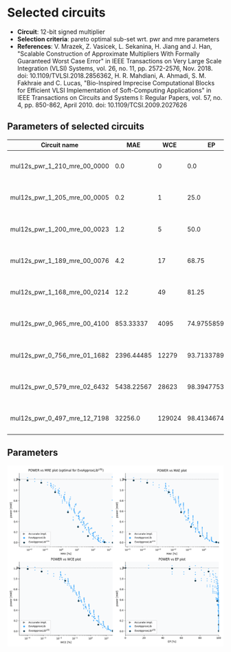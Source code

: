 
Selected circuits
===================
 - **Circuit**: 12-bit signed multiplier
 - **Selection criteria**: pareto optimal sub-set wrt. pwr and mre parameters
 - **References**: V. Mrazek, Z. Vasicek, L. Sekanina, H. Jiang and J. Han, "Scalable Construction of Approximate Multipliers With Formally Guaranteed Worst Case Error" in IEEE Transactions on Very Large Scale Integration (VLSI) Systems, vol. 26, no. 11, pp. 2572-2576, Nov. 2018. doi: 10.1109/TVLSI.2018.2856362, H. R. Mahdiani, A. Ahmadi, S. M. Fakhraie and C. Lucas, "Bio-Inspired Imprecise Computational Blocks for Efficient VLSI Implementation of Soft-Computing Applications" in IEEE Transactions on Circuits and Systems I: Regular Papers, vol. 57, no. 4, pp. 850-862, April 2010. doi: 10.1109/TCSI.2009.2027626


Parameters of selected circuits
----------------------------

| Circuit name | MAE | WCE | EP | MRE | Download |
| --- |  --- | --- | --- | --- | --- | 
| mul12s_pwr_1_210_mre_00_0000 | 0.0 | 0 | 0.0 | 0.0 |  [Verilog generic](mul12s_pwr_1_210_mre_00_0000_gen.v) [Verilog PDK45](mul12s_pwr_1_210_mre_00_0000_pdk45.v)  [C](mul12s_pwr_1_210_mre_00_0000.c) |
| mul12s_pwr_1_205_mre_00_0005 | 0.2 | 1 | 25.0 | 0.0004718265 |  [Verilog generic](mul12s_pwr_1_205_mre_00_0005_gen.v) [Verilog PDK45](mul12s_pwr_1_205_mre_00_0005_pdk45.v)  [C](mul12s_pwr_1_205_mre_00_0005.c) |
| mul12s_pwr_1_200_mre_00_0023 | 1.2 | 5 | 50.0 | 0.0022855977 |  [Verilog generic](mul12s_pwr_1_200_mre_00_0023_gen.v) [Verilog PDK45](mul12s_pwr_1_200_mre_00_0023_pdk45.v)  [C](mul12s_pwr_1_200_mre_00_0023.c) |
| mul12s_pwr_1_189_mre_00_0076 | 4.2 | 17 | 68.75 | 0.007582707 |  [Verilog generic](mul12s_pwr_1_189_mre_00_0076_gen.v) [Verilog PDK45](mul12s_pwr_1_189_mre_00_0076_pdk45.v)  [C](mul12s_pwr_1_189_mre_00_0076.c) |
| mul12s_pwr_1_168_mre_00_0214 | 12.2 | 49 | 81.25 | 0.021448255 |  [Verilog generic](mul12s_pwr_1_168_mre_00_0214_gen.v) [Verilog PDK45](mul12s_pwr_1_168_mre_00_0214_pdk45.v)  [C](mul12s_pwr_1_168_mre_00_0214.c) |
| mul12s_pwr_0_965_mre_00_4100 | 853.33337 | 4095 | 74.9755859375 | 0.4100200724 |  [Verilog generic](mul12s_pwr_0_965_mre_00_4100_gen.v) [Verilog PDK45](mul12s_pwr_0_965_mre_00_4100_pdk45.v)  [C](mul12s_pwr_0_965_mre_00_4100.c) |
| mul12s_pwr_0_756_mre_01_1682 | 2396.44485 | 12279 | 93.7133789062 | 1.1681974218 |  [Verilog generic](mul12s_pwr_0_756_mre_01_1682_gen.v) [Verilog PDK45](mul12s_pwr_0_756_mre_01_1682_pdk45.v)  [C](mul12s_pwr_0_756_mre_01_1682.c) |
| mul12s_pwr_0_579_mre_02_6432 | 5438.22567 | 28623 | 98.3947753906 | 2.6431979049 |  [Verilog generic](mul12s_pwr_0_579_mre_02_6432_gen.v) [Verilog PDK45](mul12s_pwr_0_579_mre_02_6432_pdk45.v)  [C](mul12s_pwr_0_579_mre_02_6432.c) |
| mul12s_pwr_0_497_mre_12_7198 | 32256.0 | 129024 | 98.4134674072 | 12.7197691379 |  [Verilog generic](mul12s_pwr_0_497_mre_12_7198_gen.v) [Verilog PDK45](mul12s_pwr_0_497_mre_12_7198_pdk45.v)  [C](mul12s_pwr_0_497_mre_12_7198.c) |
    
Parameters
--------------
![Parameters figure](fig.png)
             